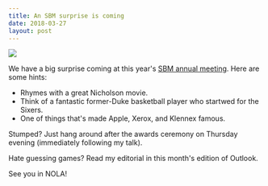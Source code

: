 ```yaml
---
title: An SBM surprise is coming
date: 2018-03-27
layout: post
---
```

![ ](https://images.unsplash.com/photo-1485546246426-74dc88dec4d9?ixlib=rb-0.3.5&q=85&fm=jpg&crop=entropy&cs=srgb&dl=ben-white-197668-unsplash.jpg&s=8ec392af3a1b4e0cc1999b53176c1d51)

We have a big surprise coming at this year's [SBM annual meeting](http://www.sbm.org/meetings/2018). Here are some hints:
* Rhymes with a great Nicholson movie.
* Think of a fantastic former-Duke basketball player who startwed for the Sixers.
* One of things that's made Apple, Xerox, and Klennex famous. 

Stumped? Just hang around after the awards ceremony on Thursday evening (immediately following my talk). 

Hate guessing games? Read my editorial in this month's edition of Outlook. 

See you in NOLA!
